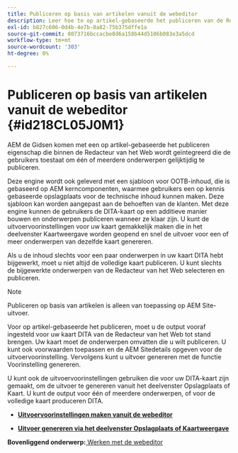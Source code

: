 ```yaml
---
title: Publiceren op basis van artikelen vanuit de webeditor
description: Leer hoe te op artikel-gebaseerde het publiceren van de Redacteur van het Web
exl-id: b827c606-0d4b-4e7b-8a82-75b375dffe1a
source-git-commit: 8073716bccacbe8d6a158b44d5106b083e3a5dcd
workflow-type: tm+mt
source-wordcount: '303'
ht-degree: 0%

---
```


# Publiceren op basis van artikelen vanuit de webeditor {#id218CL05J0M1}

AEM de Gidsen komen met een op artikel-gebaseerde het publiceren eigenschap die binnen de Redacteur van het Web wordt geïntegreerd die de gebruikers toestaat om één of meerdere onderwerpen gelijktijdig te publiceren.

Deze engine wordt ook geleverd met een sjabloon voor OOTB-inhoud, die is gebaseerd op AEM kerncomponenten, waarmee gebruikers een op kennis gebaseerde opslagplaats voor de technische inhoud kunnen maken. Deze sjabloon kan worden aangepast aan de behoeften van de klanten. Met deze engine kunnen de gebruikers de DITA-kaart op een additieve manier bouwen en onderwerpen publiceren wanneer ze klaar zijn. U kunt de uitvoervoorinstellingen voor uw kaart gemakkelijk maken die in het deelvenster Kaartweergave worden geopend en snel de uitvoer voor een of meer onderwerpen van dezelfde kaart genereren.

Als u de inhoud slechts voor een paar onderwerpen in uw kaart DITA hebt bijgewerkt, moet u niet altijd de volledige kaart publiceren. U kunt slechts de bijgewerkte onderwerpen van de Redacteur van het Web selecteren en publiceren.

>[!NOTE]
>
> Publiceren op basis van artikelen is alleen van toepassing op AEM Site-uitvoer.

Voor op artikel-gebaseerde het publiceren, moet u de output vooraf ingesteld voor uw kaart DITA van de Redacteur van het Web tot stand brengen. Uw kaart moet de onderwerpen omvatten die u wilt publiceren. U kunt ook voorwaarden toepassen en de AEM Sitedetails opgeven voor de uitvoervoorinstelling. Vervolgens kunt u uitvoer genereren met de functie Voorinstelling genereren.

U kunt ook de uitvoervoorinstellingen gebruiken die voor uw DITA-kaart zijn gemaakt, om de uitvoer te genereren vanuit het deelvenster Opslagplaats of Kaart. U kunt de output voor één of meerdere onderwerpen, of voor de volledige kaart produceren DITA.

- **[Uitvoervoorinstellingen maken vanuit de webeditor](web-editor-article-publishing-presets.md)**

- **[Uitvoer genereren via het deelvenster Opslagplaats of Kaartweergave](web-editor-article-publishing-output.md)**


**Bovenliggend onderwerp:**[ Werken met de webeditor](web-editor.md)
